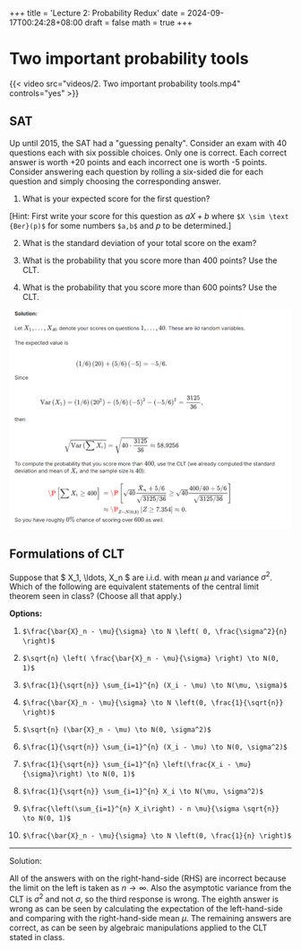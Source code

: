+++
title = 'Lecture 2: Probability Redux'
date = 2024-09-17T00:24:28+08:00
draft = false
math = true
+++

# Two important probability tools

{{< video src="videos/2. Two important probability tools.mp4" controls="yes" >}}

## SAT

Up until 2015, the SAT had a "guessing penalty". Consider an exam with 40 questions each with six possible choices. Only one is correct. Each correct answer is worth +20 points and each incorrect one is worth -5 points. Consider answering each question by rolling a six-sided die for each question and simply choosing the corresponding answer.

1. What is your expected score for the first question?

[Hint: First write your score for this question as $aX+b$ where `$X \sim \text {Ber}(p)$` for some numbers `$a,b$` and $p$ to be determined.]

2. What is the standard deviation of your total score on the exam?

3. What is the probability that you score more than 400 points? Use the CLT.

4. What is the probability that you score more than 600 points? Use the CLT.

![SAT](img/SAT.png)


## Formulations of CLT

Suppose that $ X_1, \ldots, X_n $ are i.i.d. with mean $\mu$ and variance $\sigma^2$. Which of the following are equivalent statements of the central limit theorem seen in class? (Choose all that apply.)

**Options:**

1. `$\frac{\bar{X}_n - \mu}{\sigma} \to N \left( 0, \frac{\sigma^2}{n} \right)$`

2. `$\sqrt{n} \left( \frac{\bar{X}_n - \mu}{\sigma} \right) \to N(0, 1)$`

3. `$\frac{1}{\sqrt{n}} \sum_{i=1}^{n} (X_i - \mu) \to N(\mu, \sigma)$`

4. `$\frac{\bar{X}_n - \mu}{\sigma} \to N \left(0, \frac{1}{\sqrt{n}} \right)$`

5. `$\sqrt{n} (\bar{X}_n - \mu) \to N(0, \sigma^2)$`

6. `$\frac{1}{\sqrt{n}} \sum_{i=1}^{n} (X_i - \mu) \to N(0, \sigma^2)$`

7. `$\frac{1}{\sqrt{n}} \sum_{i=1}^{n} \left(\frac{X_i - \mu}{\sigma}\right) \to N(0, 1)$`

8. `$\frac{1}{\sqrt{n}} \sum_{i=1}^{n} X_i \to N(\mu, \sigma^2)$`

9. `$\frac{\left(\sum_{i=1}^{n} X_i\right) - n \mu}{\sigma \sqrt{n}} \to N(0, 1)$`

10. `$\frac{\bar{X}_n - \mu}{\sigma} \to N \left(0, \frac{1}{n} \right)$`

---

Solution:

All of the answers with  on the right-hand-side (RHS) are incorrect because the limit on the left is taken as $n\rightarrow \infty$. Also the asymptotic variance from the CLT is $\sigma^2$ and not $\sigma$, so the third response is wrong. The eighth answer is wrong as can be seen by calculating the expectation of the left-hand-side and comparing with the right-hand-side mean $\mu$. The remaining answers are correct, as can be seen by algebraic manipulations applied to the CLT stated in class.

